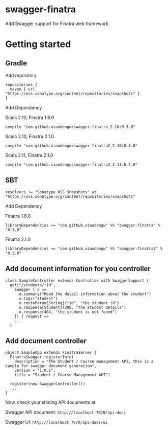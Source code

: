 # swagger-finatra
Add Swagger support for Finatra web framework.

# Getting started
## Gradle
Add repository

	repositories {
	  maven { url "https://oss.sonatype.org/content/repositories/snapshots" }
	}

Add Dependency

Scala 2.10, Finatra 1.6.0

	compile "com.github.xiaodongw:swagger-finatra_2.10:0.3.0"

Scala 2.10, Finatra 2.1.0

	compile "com.github.xiaodongw:swagger-finatra2_2.10:0.3.0"

Scala 2.11, Finatra 2.1.0

	compile "com.github.xiaodongw:swagger-finatra2_2.11:0.3.0"

## SBT
	resolvers += "Sonatype OSS Snapshots" at "https://oss.sonatype.org/content/repositories/snapshots"

Add Dependency

Finatra 1.6.0

	libraryDependencies += "com.github.xiaodongw" %% "swagger-finatra" % "0.3.0"

Finatra 2.1.0

    libraryDependencies += "com.github.xiaodongw" %% "swagger-finatra2" % "0.3.0"

## Add document information for you controller

    class SampleController extends Controller with SwaggerSupport {
      get("/students/:id",
        swagger { o =>
          o.summary("Read the detail information about the student")
          o.tags("Student")
          o.routeParam[String]("id", "the student id")
          o.response[Student](200, "the student details")
          o.response(404, "the student is not found")
        }) { request =>
        ...
      }

## Add document controller

    object SampleApp extends FinatraServer {
      FinatraSwagger.registerInfo(
        description = "The Student / Course management API, this is a sample for swagger document generation",
        version = "1.0.1",
        title = "Student / Course Management API")
    
      register(new SwaggerController())
      ...
    }

Now, check your shining API documents at 

Swagger API document: ```http://localhost:7070/api-docs```

Swagger UI: ```http://localhost:7070/api-docs/ui```